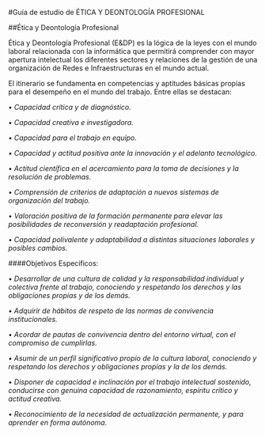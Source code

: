 #Guía de estudio de ÉTICA Y DEONTOLOGÍA PROFESIONAL

 ##Ética y Deontología Profesional 

Ética y Deontología Profesional (E&DP) es la lógica de la leyes con el mundo laboral relacionada con la informática que permitirá comprender con mayor apertura intelectual los diferentes sectores y relaciones de la gestión de una organización de Redes e Infraestructuras en el mundo actual.

El itinerario se fundamenta en competencias y aptitudes básicas propias para el desempeño en el mundo del trabajo. Entre ellas se destacan:

•	*Capacidad crítica y de diagnóstico.*

•	*Capacidad creativa e investigadora.*

•	*Capacidad para el trabajo en equipo.*

•	*Capacidad y actitud positiva ante la innovación y el adelanto tecnológico.*

•	*Actitud científica en el acercamiento para la toma de decisiones y la resolución de problemas.*

•	*Comprensión de criterios de adaptación a nuevos sistemas de organización del trabajo.*

•	*Valoración positiva de la formación permanente para elevar las posibilidades de reconversión y readaptación profesional.*

•	*Capacidad polivalente y adaptabilidad a distintas situaciones laborales y posibles cambios.*

####Objetivos Específicos:

•	*Desarrollar de una cultura de calidad y la responsabilidad individual y colectiva frente al trabajo, conociendo y respetando los derechos y las obligaciones propias y de los demás.*

•	*Adquirir de hábitos de respeto de las normas de convivencia institucionales.*


•	*Acordar de pautas de convivencia dentro del entorno virtual, con el compromiso de cumplirlas.*

•	*Asumir de un perfil significativo propio de la cultura laboral, conociendo y respetando los derechos y obligaciones propias y la de los demás.*


•	*Disponer de capacidad e inclinación por el trabajo intelectual sostenido, conducirse con genuina capacidad de razonamiento, espíritu crítico y actitud creativa.* 

•	*Reconocimiento de la necesidad de actualización permanente, y para aprender en forma autónoma.*
